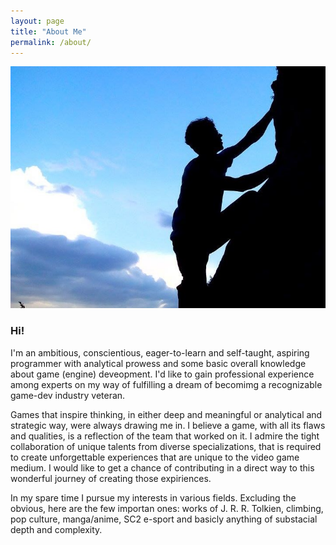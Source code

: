 ```yaml
---
layout: page
title: "About Me"
permalink: /about/
---
```


![Picture 1](/assets/AboutMe.jpg)

### Hi!

I'm an ambitious, conscientious, eager-to-learn and self-taught, aspiring programmer with analytical prowess and some basic overall knowledge about game (engine) deveopment.
I'd like to gain professional experience among experts on my way of fulfilling a dream of becomimg a recognizable game-dev industry veteran.

Games that inspire thinking, in either deep and meaningful or analytical and strategic way, were always drawing me in. I believe a game, with all its flaws and qualities, is a reflection of the team that worked on it. I admire the tight collaboration of unique talents from diverse specializations, that is required to create unforgettable experiences that are unique to the video game medium. I would like to get a chance of contributing in a direct way to this wonderful journey of creating those expiriences.

In my spare time I pursue my interests in various fields. Excluding the obvious, here are the few importan ones: works of J. R. R. Tolkien, climbing, pop culture, manga/anime, SC2 e-sport and basicly anything of substacial depth and complexity.

